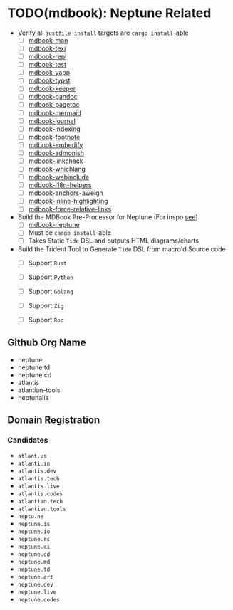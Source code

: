 # TODO(mdbook): Neptune Related

- Verify all `justfile install` targets are `cargo install`-able
  - [ ] [mdbook-man]()
  - [ ] [mdbook-texi]()
  - [ ] [mdbook-repl]()
  - [ ] [mdbook-test]()
  - [ ] [mdbook-yapp]()
  - [ ] [mdbook-typst]()
  - [ ] [mdbook-keeper]()
  - [ ] [mdbook-pandoc]()
  - [ ] [mdbook-pagetoc]()
  - [ ] [mdbook-mermaid]()
  - [ ] [mdbook-journal]()
  - [ ] [mdbook-indexing]()
  - [ ] [mdbook-footnote]()
  - [ ] [mdbook-embedify]()
  - [ ] [mdbook-admonish]()
  - [ ] [mdbook-linkcheck]()
  - [ ] [mdbook-whichlang]()
  - [ ] [mdbook-webinclude]()
  - [ ] [mdbook-i18n-helpers]()
  - [ ] [mdbook-anchors-aweigh]()
  - [ ] [mdbook-inline-highlighting]()
  - [ ] [mdbook-force-relative-links]()
- Build the MDBook Pre-Processor for Neptune (For inspo [see](https://github.com/badboy/mdbook-mermaid))
  - [ ] [mdbook-neptune](https://github.com/aRustyDev/mdbook-neptune)
  - [ ] Must be `cargo install`-able
  - [ ] Takes Static `Tide` DSL and outputs HTML diagrams/charts
- Build the Trident Tool to Generate `Tide` DSL from macro'd Source code
  - [ ] Support `Rust`
  - [ ] Support `Python`
  - [ ] Support `Golang`
  - [ ] Support `Zig`
  - [ ] Support `Roc`


## Github Org Name

- neptune
- neptune.td
- neptune.cd
- atlantis
- atlantian-tools
- neptunalia

## Domain Registration

### Candidates

- `atlant.us`
- `atlanti.in`
- `atlantis.dev`
- `atlantis.tech`
- `atlantis.live`
- `atlantis.codes`
- `atlantian.tech`
- `atlantian.tools`
- `neptu.ne`
- `neptune.is`
- `neptune.io`
- `neptune.rs`
- `neptune.ci`
- `neptune.cd`
- `neptune.md`
- `neptune.td`
- `neptune.art`
- `neptune.dev`
- `neptune.live`
- `neptune.codes`
